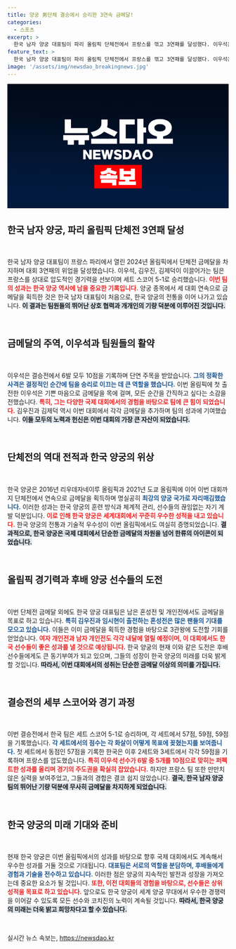 ```yaml
---
title: 양궁 男단체 결승에서 승리한 3연속 금메달!
categories:
  - 스포츠
excerpt: >
  한국 남자 양궁 대표팀이 파리 올림픽 단체전에서 프랑스를 꺾고 3연패를 달성했다. 이우석은 결승에서 6발 모두 10점을 기록하며 팀의 금메달 획득에 기여했다. 한국은 남은 종목에서도 금메달 대열에 도전 중이다!
feature_text: >
  한국 남자 양궁 대표팀이 파리 올림픽 단체전에서 프랑스를 꺾고 3연패를 달성했다. 이우석은 결승에서 6발 모두 10점을 기록하며 팀의 금메달 획득에 기여했다. 한국은 남은 종목에서도 금메달 대열에 도전 중이다!
image: '/assets/img/newsdao_breakingnews.jpg'
---
```


<p><img src="/assets/img/newsdao_breakingnews.jpg" alt="koreaapp 속보" /></p>

<h2 data-ke-size="size26">한국 남자 양궁, 파리 올림픽 단체전 3연패 달성</h2>

<p data-ke-size="size16">&nbsp;</p>

<p>한국 남자 양궁 대표팀이 프랑스 파리에서 열린 2024년 올림픽에서 단체전 금메달을 차지하며 대회 3연패의 위업을 달성했습니다. 이우석, 김우진, 김제덕이 이끌어가는 팀은 프랑스를 상대로 압도적인 경기력을 선보이며 세트 스코어 5-1로 승리했습니다. <b><span style="color: #ee2323;">이번 팀의 성과는 한국 양궁 역사에 남을 중요한 기록입니다.</span></b> 양궁 종목에서 세 대회 연속으로 금메달을 획득한 것은 한국 남자 대표팀이 처음으로, 한국 양궁의 전통을 이어 나가고 있습니다. <b><span style="background-color: #21538527;">이 결과는 팀원들의 뛰어난 상호 협력과 개개인의 기량 덕분에 이루어진 것입니다.</span></b></p>

<p data-ke-size="size16">&nbsp;</p>

<h2 data-ke-size="size26">금메달의 주역, 이우석과 팀원들의 활약</h2>

<p data-ke-size="size16">&nbsp;</p>

<p>이우석은 결승전에서 6발 모두 10점을 기록하며 단연 주목을 받았습니다. <b><span style="color: #1a5490;">그의 정확한 사격은 결정적인 순간에 팀을 승리로 이끄는 데 큰 역할을 했습니다.</span></b> 이번 올림픽에 첫 출전한 이우석은 기쁜 마음으로 금메달을 목에 걸며, 모든 순간을 간직하고 싶다는 소감을 전했습니다. <b><span style="color: #ee2323;">특히, 그는 다양한 국제 대회에서의 경험을 바탕으로 팀에 큰 힘이 되었습니다.</span></b> 김우진과 김제덕 역시 이번 대회에서 각각 금메달을 추가하며 팀의 성과에 기여했습니다. <b><span style="background-color: #21538527;">이들 모두의 노력과 헌신은 이번 대회의 가장 큰 자산이 되었습니다.</span></b></p>

<p data-ke-size="size16">&nbsp;</p>

<h2 data-ke-size="size26">단체전의 역대 전적과 한국 양궁의 위상</h2>

<p data-ke-size="size16">&nbsp;</p>

<p>한국 양궁은 2016년 리우데자네이루 올림픽과 2021년 도쿄 올림픽에 이어 이번 대회까지 단체전에서 연속으로 금메달을 획득하며 명실공히 <b><span style="color: #1a5490;">최강의 양궁 국가로 자리매김했습니다.</span></b> 이러한 성과는 한국 양궁의 훈련 방식과 체계적 관리, 선수들의 끊임없는 자기 계발 덕분입니다. <b><span style="color: #ee2323;">이로 인해 한국 양궁은 세계대회에서 꾸준히 우수한 성적을 내고 있습니다.</span></b> 한국 양궁의 전통과 기술적 우수성이 이번 올림픽에서도 여실히 증명되었습니다. <b><span style="background-color: #21538527;">결과적으로, 한국 양궁은 국제 대회에서 단순한 금메달의 차원을 넘어 한류의 아이콘이 되었습니다.</span></b></p>

<p data-ke-size="size16">&nbsp;</p>

<h2 data-ke-size="size26">올림픽 경기력과 후배 양궁 선수들의 도전</h2>

<p data-ke-size="size16">&nbsp;</p>

<p>이번 단체전 금메달 외에도 한국 양궁 대표팀은 남은 혼성전 및 개인전에서도 금메달을 목표로 하고 있습니다. <b><span style="color: #1a5490;">특히 김우진과 임시현이 출전하는 혼성전은 많은 팬들의 기대를 모으고 있습니다.</span></b> 이들은 이미 금메달을 획득한 경험을 바탕으로 3관왕에 도전할 기회를 얻었습니다. <b><span style="color: #ee2323;">여자 개인전과 남자 개인전도 각각 내달에 열릴 예정이며, 이 대회에서도 한국 선수들이 좋은 성과를 낼 것으로 예상됩니다.</span></b> 한국 양궁의 현재 이와 같은 도전은 후배 선수들에게도 큰 동기부여가 되고 있으며, 그들의 성장이 한국 양궁의 미래를 더욱 밝게 할 것입니다. <b><span style="background-color: #21538527;">따라서, 이번 대회에서의 성취는 단순한 금메달 이상의 의미를 가집니다.</span></b></p>

<p data-ke-size="size16">&nbsp;</p>

<h2 data-ke-size="size26">결승전의 세부 스코어와 경기 과정</h2>

<p data-ke-size="size16">&nbsp;</p>

<p>이번 결승전에서 한국 팀은 세트 스코어 5-1로 승리하며, 각 세트에서 57점, 59점, 59점을 기록했습니다. <b><span style="color: #1a5490;">각 세트에서의 점수는 각 화살이 어떻게 목표에 꽂혔는지를 보여줍니다.</span></b> 첫 세트에서 동점인 57점을 기록한 한국은 이후 2세트와 3세트에서 각각 59점을 기록하며 프랑스를 압도했습니다. <b><span style="color: #ee2323;">특히 이우석 선수가 6발 중 5개를 10점으로 맞히는 퍼펙트한 성과를 올리며 경기의 주도권을 확실히 잡았습니다.</span></b> 하지만 프랑스 팀 또한 만만치 않은 실력을 보여주었고, 그들과의 경합은 결코 쉽지 않았습니다. <b><span style="background-color: #21538527;">결국, 한국 남자 양궁 팀의 뛰어난 기량 덕분에 무사히 금메달을 차지하게 되었습니다.</span></b></p>

<p data-ke-size="size16">&nbsp;</p>

<h2 data-ke-size="size26">한국 양궁의 미래 기대와 준비</h2>

<p data-ke-size="size16">&nbsp;</p>

<p>현재 한국 양궁은 이번 올림픽에서의 성과를 바탕으로 향후 국제 대회에서도 계속해서 우수한 성과를 거둘 것으로 기대됩니다. <b><span style="color: #1a5490;">대표팀은 서로의 역할을 분담하며, 후배들에게 경험과 기술을 전수하고 있습니다.</span></b> 이러한 점은 양궁의 지속적인 발전과 성장을 가져오는데 중요한 요소가 될 것입니다. <b><span style="color: #ee2323;">또한, 이전 대회들의 경험을 바탕으로, 선수들은 상위 성적을 목표로 하고 있습니다.</span></b> 앞으로도 한국 양궁이 세계 양궁 무대에서 우수한 경쟁력을 이어갈 수 있도록 모든 선수와 코치진의 노력이 계속될 것입니다. <b><span style="background-color: #21538527;">따라서, 한국 양궁의 미래는 더욱 밝고 희망차다고 할 수 있습니다.</span></b></p>

<p data-ke-size="size16">&nbsp;</p>
실시간 뉴스 속보는, <a href="https://newsdao.kr" rel="dofollow">https://newsdao.kr</a>


